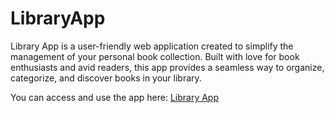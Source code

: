 # LibraryApp
Library App is a user-friendly web application created to simplify the management of your personal book collection. 
Built with love for book enthusiasts and avid readers, this app provides a seamless way to organize, categorize, and discover books in your library.

You can access and use the app here: [Library App](https://athanasioschlr.github.io/LibraryApp/)
